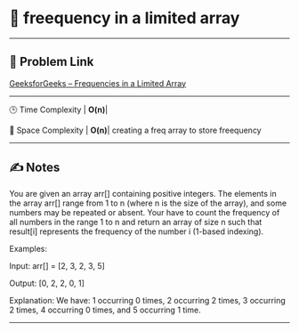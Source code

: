 # 🔢 freequency in a limited array



---

## 🔗 Problem Link

[GeeksforGeeks – Frequencies in a Limited Array](https://www.geeksforgeeks.org/problems/frequency-of-array-elements-1587115620/0)

---


🕒 Time Complexity  | **O(n)**|

🧠 Space Complexity | **O(n)**| creating a freq array to store freequency

---

## ✍️ Notes

You are given an array arr[] containing positive integers. The elements in the array arr[] range from  1 to n (where n is the size of the array), and some numbers may be repeated or absent. Your have to count the frequency of all numbers in the range 1 to n and return an array of size n such that result[i] represents the frequency of the number i (1-based indexing).

Examples:

Input: arr[] = [2, 3, 2, 3, 5]

Output: [0, 2, 2, 0, 1]

Explanation: We have: 1 occurring 0 times, 2 occurring 2 times, 3 occurring 2 times, 4 occurring 0 times, and 5 occurring 1 time.

---
